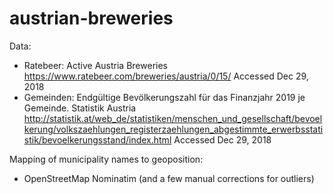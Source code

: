 # austrian-breweries

Data:
- Ratebeer: Active Austria Breweries https://www.ratebeer.com/breweries/austria/0/15/ Accessed Dec 29, 2018
- Gemeinden: Endgültige Bevölkerungszahl für das Finanzjahr 2019 je Gemeinde. Statistik Austria http://statistik.at/web_de/statistiken/menschen_und_gesellschaft/bevoelkerung/volkszaehlungen_registerzaehlungen_abgestimmte_erwerbsstatistik/bevoelkerungsstand/index.html Accessed Dec 29, 2018

Mapping of municipality names to geoposition:
- OpenStreetMap Nominatim (and a few manual corrections for outliers)
